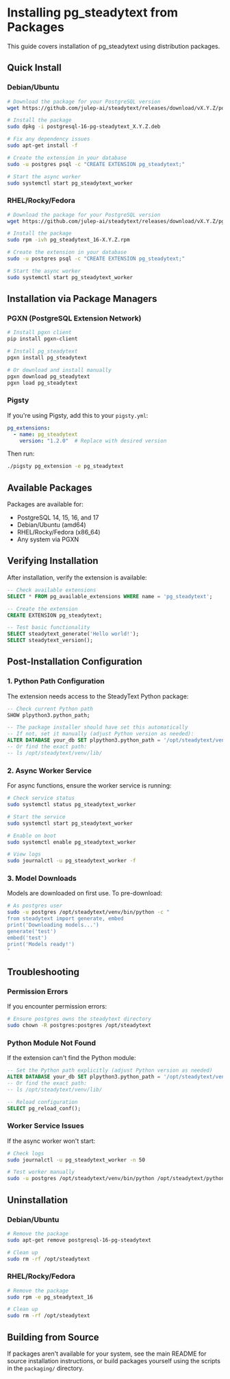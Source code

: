 # Installing pg_steadytext from Packages

This guide covers installation of pg_steadytext using distribution packages.

## Quick Install

### Debian/Ubuntu

```bash
# Download the package for your PostgreSQL version
wget https://github.com/julep-ai/steadytext/releases/download/vX.Y.Z/postgresql-16-pg-steadytext_X.Y.Z.deb

# Install the package
sudo dpkg -i postgresql-16-pg-steadytext_X.Y.Z.deb

# Fix any dependency issues
sudo apt-get install -f

# Create the extension in your database
sudo -u postgres psql -c "CREATE EXTENSION pg_steadytext;"

# Start the async worker
sudo systemctl start pg_steadytext_worker
```

### RHEL/Rocky/Fedora

```bash
# Download the package for your PostgreSQL version
wget https://github.com/julep-ai/steadytext/releases/download/vX.Y.Z/pg_steadytext_16-X.Y.Z.rpm

# Install the package
sudo rpm -ivh pg_steadytext_16-X.Y.Z.rpm

# Create the extension in your database
sudo -u postgres psql -c "CREATE EXTENSION pg_steadytext;"

# Start the async worker
sudo systemctl start pg_steadytext_worker
```

## Installation via Package Managers

### PGXN (PostgreSQL Extension Network)

```bash
# Install pgxn client
pip install pgxn-client

# Install pg_steadytext
pgxn install pg_steadytext

# Or download and install manually
pgxn download pg_steadytext
pgxn load pg_steadytext
```

### Pigsty

If you're using Pigsty, add this to your `pigsty.yml`:

```yaml
pg_extensions:
  - name: pg_steadytext
    version: "1.2.0"  # Replace with desired version
```

Then run:
```bash
./pigsty pg_extension -e pg_steadytext
```

## Available Packages

Packages are available for:
- PostgreSQL 14, 15, 16, and 17
- Debian/Ubuntu (amd64)
- RHEL/Rocky/Fedora (x86_64)
- Any system via PGXN

## Verifying Installation

After installation, verify the extension is available:

```sql
-- Check available extensions
SELECT * FROM pg_available_extensions WHERE name = 'pg_steadytext';

-- Create the extension
CREATE EXTENSION pg_steadytext;

-- Test basic functionality
SELECT steadytext_generate('Hello world!');
SELECT steadytext_version();
```

## Post-Installation Configuration

### 1. Python Path Configuration

The extension needs access to the SteadyText Python package:

```sql
-- Check current Python path
SHOW plpython3.python_path;

-- The package installer should have set this automatically
-- If not, set it manually (adjust Python version as needed):
ALTER DATABASE your_db SET plpython3.python_path = '/opt/steadytext/venv/lib/python3.*/site-packages';
-- Or find the exact path:
-- ls /opt/steadytext/venv/lib/
```

### 2. Async Worker Service

For async functions, ensure the worker service is running:

```bash
# Check service status
sudo systemctl status pg_steadytext_worker

# Start the service
sudo systemctl start pg_steadytext_worker

# Enable on boot
sudo systemctl enable pg_steadytext_worker

# View logs
sudo journalctl -u pg_steadytext_worker -f
```

### 3. Model Downloads

Models are downloaded on first use. To pre-download:

```bash
# As postgres user
sudo -u postgres /opt/steadytext/venv/bin/python -c "
from steadytext import generate, embed
print('Downloading models...')
generate('test')
embed('test')
print('Models ready!')
"
```

## Troubleshooting

### Permission Errors

If you encounter permission errors:
```bash
# Ensure postgres owns the steadytext directory
sudo chown -R postgres:postgres /opt/steadytext
```

### Python Module Not Found

If the extension can't find the Python module:
```sql
-- Set the Python path explicitly (adjust Python version as needed)
ALTER DATABASE your_db SET plpython3.python_path = '/opt/steadytext/venv/lib/python3.*/site-packages';
-- Or find the exact path:
-- ls /opt/steadytext/venv/lib/

-- Reload configuration
SELECT pg_reload_conf();
```

### Worker Service Issues

If the async worker won't start:
```bash
# Check logs
sudo journalctl -u pg_steadytext_worker -n 50

# Test worker manually
sudo -u postgres /opt/steadytext/venv/bin/python /opt/steadytext/python/worker.py
```

## Uninstallation

### Debian/Ubuntu
```bash
# Remove the package
sudo apt-get remove postgresql-16-pg-steadytext

# Clean up
sudo rm -rf /opt/steadytext
```

### RHEL/Rocky/Fedora
```bash
# Remove the package
sudo rpm -e pg_steadytext_16

# Clean up
sudo rm -rf /opt/steadytext
```

## Building from Source

If packages aren't available for your system, see the main README for source installation instructions, or build packages yourself using the scripts in the `packaging/` directory.